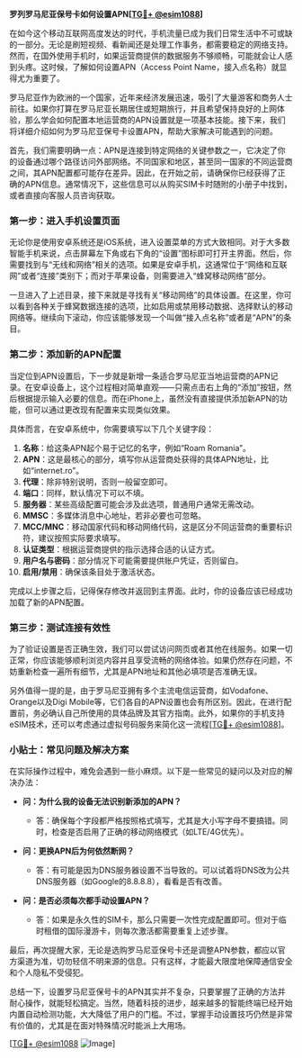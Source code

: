 **罗列罗马尼亚保号卡如何设置APN[[TG💪+ @esim1088](https://t.me/s/esim1088)]**

在如今这个移动互联网高度发达的时代，手机流量已成为我们日常生活中不可或缺的一部分。无论是刷短视频、看新闻还是处理工作事务，都需要稳定的网络支持。然而，在国外使用手机时，如果运营商提供的数据服务不够顺畅，可能就会让人感到头疼。这时候，了解如何设置APN（Access Point Name，接入点名称）就显得尤为重要了。

罗马尼亚作为欧洲的一个国家，近年来经济发展迅速，吸引了大量游客和商务人士前往。如果你打算在罗马尼亚长期居住或短期旅行，并且希望保持良好的上网体验，那么学会如何配置本地运营商的APN设置就是一项基本技能。接下来，我们将详细介绍如何为罗马尼亚保号卡设置APN，帮助大家解决可能遇到的问题。

首先，我们需要明确一点：APN是连接到特定网络的关键参数之一，它决定了你的设备通过哪个路径访问外部网络。不同国家和地区，甚至同一国家的不同运营商之间，其APN配置都可能存在差异。因此，在开始之前，请确保你已经获得了正确的APN信息。通常情况下，这些信息可以从购买SIM卡时随附的小册子中找到，或者直接向客服人员咨询获取。

### 第一步：进入手机设置页面

无论你是使用安卓系统还是iOS系统，进入设置菜单的方式大致相同。对于大多数智能手机来说，点击屏幕左下角或右下角的“设置”图标即可打开主界面。然后，你需要找到与“无线和网络”相关的选项。如果是安卓手机，这通常位于“网络和互联网”或者“连接”类别下；而对于苹果设备，则需要进入“蜂窝移动网络”部分。

一旦进入了上述目录，接下来就是寻找有关“移动网络”的具体设置。在这里，你可以看到各种关于蜂窝数据连接的选项，比如启用或禁用移动数据、选择默认的移动网络等。继续向下滚动，你应该能够发现一个叫做“接入点名称”或者是“APN”的条目。

### 第二步：添加新的APN配置

当定位到APN设置后，下一步就是新增一条适合罗马尼亚当地运营商的APN记录。在安卓设备上，这个过程相对简单直观——只需点击右上角的“添加”按钮，然后根据提示输入必要的信息。而在iPhone上，虽然没有直接提供添加新APN的功能，但可以通过更改现有配置来实现类似效果。

具体而言，在安卓系统中，你需要填写以下几个关键字段：

1. **名称**：给这条APN起个易于记忆的名字，例如“Roam Romania”。
2. **APN**：这是最核心的部分，填写你从运营商处获得的具体APN地址，比如“internet.ro”。
3. **代理**：除非特别说明，否则一般留空即可。
4. **端口**：同样，默认情况下可以不填。
5. **服务器**：某些高级配置可能会涉及此选项，普通用户通常无需改动。
6. **MMSC**：多媒体消息中心地址，若非必要也可忽略。
7. **MCC/MNC**：移动国家代码和移动网络代码，这是区分不同运营商的重要标识符，建议按照实际要求填写。
8. **认证类型**：根据运营商提供的指示选择合适的认证方式。
9. **用户名与密码**：部分情况下可能需要提供账户凭证，否则留白。
10. **启用/禁用**：确保该条目处于激活状态。

完成以上步骤之后，记得保存修改并返回到主界面。此时，你的设备应该已经成功加载了新的APN配置。

### 第三步：测试连接有效性

为了验证设置是否正确生效，我们可以尝试访问网页或者其他在线服务。如果一切正常，你应该能够顺利浏览内容并且享受流畅的网络体验。如果仍然存在问题，不妨重新检查一遍所有细节，尤其是APN地址和其他必填项是否准确无误。

另外值得一提的是，由于罗马尼亚拥有多个主流电信运营商，如Vodafone、Orange以及Digi Mobile等，它们各自的APN设置也会有所区别。因此，在进行配置前，务必确认自己所使用的具体品牌及其官方指南。此外，如果你的手机支持eSIM技术，还可以考虑通过虚拟号码服务来简化这一流程[[TG💪+ @esim1088](https://t.me/s/esim1088)]。

### 小贴士：常见问题及解决方案

在实际操作过程中，难免会遇到一些小麻烦。以下是一些常见的疑问以及对应的解决办法：

- **问：为什么我的设备无法识别新添加的APN？**
  - 答：确保每个字段都严格按照格式填写，尤其是大小写字母不要搞错。同时，检查是否启用了正确的移动网络模式（如LTE/4G优先）。
  
- **问：更换APN后为何依然断网？**
  - 答：有可能是因为DNS服务器设置不当导致的。可以试着将DNS改为公共DNS服务器（如Google的8.8.8.8），看看是否有改善。
  
- **问：是否必须每次都手动设置APN？**
  - 答：如果是永久性的SIM卡，那么只需要一次性完成配置即可。但对于临时租借的国际漫游卡，则每次激活都需要重复上述步骤。

最后，再次提醒大家，无论是选购罗马尼亚保号卡还是调整APN参数，都应以官方渠道为准，切勿轻信不明来源的信息。只有这样，才能最大限度地保障通信安全和个人隐私不受侵犯。

总结一下，设置罗马尼亚保号卡的APN其实并不复杂，只要掌握了正确的方法并耐心操作，就能轻松搞定。当然，随着科技的进步，越来越多的智能终端已经开始内置自动检测功能，大大降低了用户的门槛。不过，掌握手动设置技巧仍然是非常有价值的，尤其是在面对特殊情况时能派上大用场。

[[TG💪+ @esim1088](https://t.me/s/esim1088) ![Image](https://i.postimg.cc/4NQfJmqS/Snipaste-2025-05-13-00-14-12.png)]